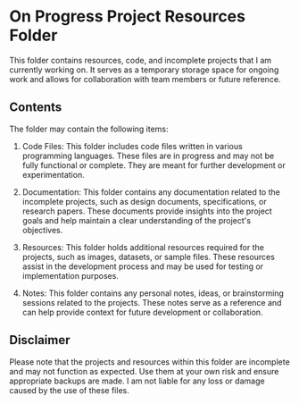 # On Progress Project Resources Folder

This folder contains resources, code, and incomplete projects that I am currently working on. It serves as a temporary storage space for ongoing work and allows for collaboration with team members or future reference.

## Contents
The folder may contain the following items:

1. Code Files: This folder includes code files written in various programming languages. These files are in progress and may not be fully functional or complete. They are meant for further development or experimentation.

2. Documentation: This folder contains any documentation related to the incomplete projects, such as design documents, specifications, or research papers. These documents provide insights into the project goals and help maintain a clear understanding of the project's objectives.

3. Resources: This folder holds additional resources required for the projects, such as images, datasets, or sample files. These resources assist in the development process and may be used for testing or implementation purposes.

4. Notes: This folder contains any personal notes, ideas, or brainstorming sessions related to the projects. These notes serve as a reference and can help provide context for future development or collaboration.

## Disclaimer

Please note that the projects and resources within this folder are incomplete and may not function as expected. Use them at your own risk and ensure appropriate backups are made. I am not liable for any loss or damage caused by the use of these files.
